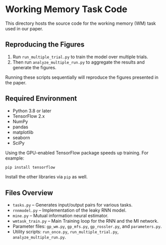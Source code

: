 # Working Memory Task Code

This directory hosts the source code for the working memory (WM) task used in our paper.

## Reproducing the Figures

1. Run `run_multiple_trial.py` to train the model over multiple trials.
2. Then run `analyze_multiple_run.py` to aggregate the results and generate the figures.

Running these scripts sequentially will reproduce the figures presented in the paper.

## Required Environment

- Python 3.8 or later
- TensorFlow 2.x
- NumPy
- pandas
- matplotlib
- seaborn
- SciPy

Using the GPU-enabled TensorFlow package speeds up training. For example:

```bash
pip install tensorflow
```

Install the other libraries via `pip` as well.

## Files Overview
- `tasks.py` – Generates input/output pairs for various tasks.
- `rnnmodel.py` – Implementation of the leaky RNN model.
- `mine.py` – Mutual information neural estimator.
- `wmtask_train.py` – Main Training loop for the RNN and the MI network.
- Parameter files: `gp_wm.py`, `gp_mfs.py`, `gp_rossler.py`, and `parameters.py`.
- Utility scripts: `run_once.py`, `run_multiple_trial.py`, `analyze_multiple_run.py`.
